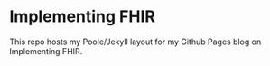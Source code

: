 # Implementing FHIR

This repo hosts my Poole/Jekyll layout for my Github Pages blog on Implementing FHIR.